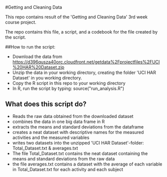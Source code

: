 #Getting and Cleaning Data


This repo contains result of the 'Getting and Cleaning Data' 3rd week course project.

The repo contains this file, a script, and a codebook for the file created by the script. 

##How to run the script:

* Download the data from https://d396qusza40orc.cloudfront.net/getdata%2Fprojectfiles%2FUCI%20HAR%20Dataset.zip 
* Unzip the data in your working directory, creating the folder 'UCI HAR Dataset' in you working directory.
* Copy the R script in this repo to your working directory
* In R, run the script by typing: source("run_analysis.R")
 

## What does this script do?

* Reads the raw data obtained from the downloaded dataset
* combines the data in one big data frame in R
* extracts the means and standard deviations from the dataframe
* creates a neat dataset with descriptive names for the measured activities and the measured variables
* writes two datasets into the unzipped 'UCI HAR Dataset'-folder: Total_Dataset.txt & averages.txt
* The file Total_Dataset.txt contains the neat dataset containing the means and standard deviations from the raw data
* the file averages.txt contains a dataset with the average of each variable in Total_Dataset.txt for each activity and each subject


